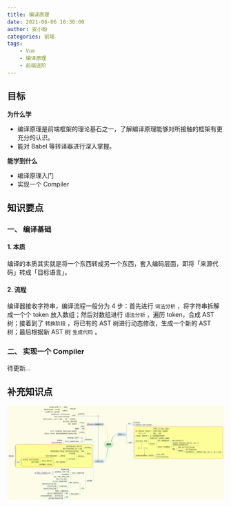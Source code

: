 ```yaml
---
title: 编译原理
date: 2021-06-06 10:30:00
author: 安小盼
categories: 前端
tags:
    - Vue
    - 编译原理
    - 前端进阶
---
```


## 目标

**为什么学**

-   编译原理是前端框架的理论基石之一，了解编译原理能够对所接触的框架有更充分的认识。
-   能对 Babel 等转译器进行深入掌握。

**能学到什么**

-   编译原理入门
-   实现一个 Compiler

## 知识要点

### 一、 编译基础

#### 1. 本质

编译的本质其实就是将一个东西转成另一个东西，套入编码层面，即将「来源代码」转成「目标语言」。

#### 2. 流程

编译器接收字符串，编译流程一般分为 4 步：首先进行 `词法分析` ，将字符串拆解成一个个 token 放入数组；然后对数组进行 `语法分析` ，遍历 token，合成 AST 树；接着到了 `转换阶段` ，将已有的 AST 树进行动态修改，生成一个新的 AST 树；最后根据新 AST 树 `生成代码` 。

### 二、 实现一个 Compiler

待更新…

## 补充知识点


![xmind总结](/static/xmind/frontEnd/relearn/compiler.png)
